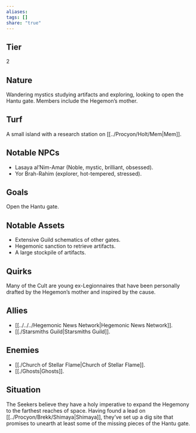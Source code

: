 ```yaml
---
aliases: 
tags: []
share: "true"
---
```

## Tier

2

## Nature

Wandering mystics studying artifacts and exploring, looking to open the Hantu gate. Members include the Hegemon’s mother.

## Turf

A small island with a research station on [[../Procyon/Holt/Mem|Mem]].

## Notable NPCs

- Lasaya al’Nim-Amar (Noble, mystic, brilliant, obsessed).
- Yor Brah-Rahim (explorer, hot-tempered, stressed).


## Goals

Open the Hantu gate.

## Notable Assets

- Extensive Guild schematics of other gates.
- Hegemonic sanction to retrieve artifacts.
- A large stockpile of artifacts.


## Quirks

Many of the Cult are young ex-Legionnaires that have been personally drafted by the Hegemon’s mother and inspired by the cause.

## Allies

- [[../../../Hegemonic News Network|Hegemonic News Network]].
- [[./Starsmiths Guild|Starsmiths Guild]].


## Enemies

- [[./Church of Stellar Flame|Church of Stellar Flame]].
- [[./Ghosts|Ghosts]].


## Situation

The Seekers believe they have a holy imperative to expand the Hegemony to the farthest reaches of space. Having found a lead on [[../Procyon/Brekk/Shimaya|Shimaya]], they’ve set up a dig site that promises to unearth at least some of the missing pieces of the Hantu gate.
